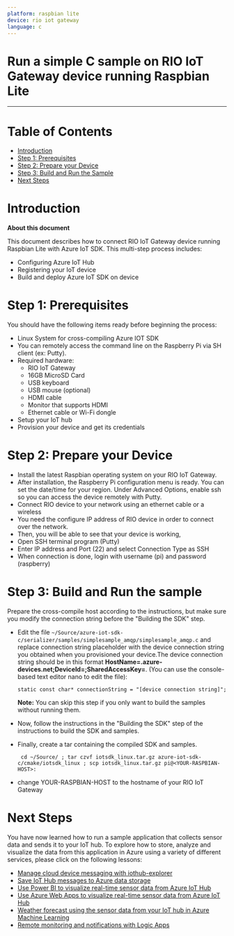 ```yaml
---
platform: raspbian lite
device: rio iot gateway
language: c
---
```


Run a simple C sample on RIO IoT Gateway device running Raspbian Lite
===
---

# Table of Contents

-   [Introduction](#Introduction)
-   [Step 1: Prerequisites](#Prerequisites)
-   [Step 2: Prepare your Device](#PrepareDevice)
-   [Step 3: Build and Run the Sample](#Build)
-   [Next Steps](#NextSteps)

<a name="Introduction"></a>
# Introduction

**About this document**

This document describes how to connect RIO IoT Gateway device running Raspbian Lite with Azure IoT SDK. This multi-step process includes:
-   Configuring Azure IoT Hub
-   Registering your IoT device
-   Build and deploy Azure IoT SDK on device

<a name="Prerequisites"></a>
# Step 1: Prerequisites

You should have the following items ready before beginning the process:

-   Linux System for cross-compiling Azure IOT SDK
-   You can remotely access the command line on the Raspberry Pi via SH client (ex: Putty).
-   Required hardware:
	-   RIO IoT Gateway
	-   16GB MicroSD Card
	-   USB keyboard
	-   USB mouse (optional)
	-   HDMI cable
	-   Monitor that supports HDMI
	-   Ethernet cable or Wi-Fi dongle
-   Setup your IoT hub
-   Provision your device and get its credentials

<a name="PrepareDevice"></a>
# Step 2: Prepare your Device
-   Install the latest Raspbian operating system on your RIO IoT Gateway.
-   After installation, the Raspberry Pi configuration menu is ready. You can set the date/time for your region. Under Advanced Options, enable ssh so you can access the device remotely with Putty.
-   Connect RIO device to your network using an ethernet cable or a wireless
-   You need the configure IP address of RIO device in order to connect over the network.
-   Then, you will be able to see that your device is working, 
-   Open SSH terminal program (Putty)
-   Enter IP address and Port (22) and select Connection Type as SSH 
-   When connection is done, login with username (pi) and password (raspberry)

<a name="Build"></a>
# Step 3: Build and Run the sample
Prepare the cross-compile host according to the instructions, but make sure you modify the connection string before the "Building the SDK" step.

-   Edit the file `~/Source/azure-iot-sdk-c/serializer/samples/simplesample_amqp/simplesample_amqp.c` and replace connection string placeholder with the device connection string you obtained when you provisioned your device.The device connection string should be in this format **HostName=<iothub-name>.azure-devices.net;DeviceId=<device-name>;SharedAccessKey=<device-key>**.
(You can use the console-based text editor nano to edit the file):

        static const char* connectionString = "[device connection string]";
	
	**Note:** You can skip this step if you only want to build the samples without running them.
	
-   Now, follow the instructions in the "Building the SDK" step of the instructions to build the SDK and samples.

-   Finally, create a tar containing the compiled SDK and samples.

         cd ~/Source/ ; tar czvf iotsdk_linux.tar.gz azure-iot-sdk-c/cmake/iotsdk_linux ; scp iotsdk_linux.tar.gz pi@<YOUR-RASPBIAN-HOST>:

-   change YOUR-RASPBIAN-HOST to the hostname of your RIO IoT Gateway

<a name="NextSteps"></a>
# Next Steps

You have now learned how to run a sample application that collects sensor data and sends it to your IoT hub. To explore how to store, analyze and visualize the data from this application in Azure using a variety of different services, please click on the following lessons:

-   [Manage cloud device messaging with iothub-explorer]
-   [Save IoT Hub messages to Azure data storage]
-   [Use Power BI to visualize real-time sensor data from Azure IoT Hub]
-   [Use Azure Web Apps to visualize real-time sensor data from Azure IoT Hub]
-   [Weather forecast using the sensor data from your IoT hub in Azure Machine Learning]
-   [Remote monitoring and notifications with Logic Apps]   

[Manage cloud device messaging with iothub-explorer]: https://docs.microsoft.com/en-us/azure/iot-hub/iot-hub-explorer-cloud-device-messaging
[Save IoT Hub messages to Azure data storage]: https://docs.microsoft.com/en-us/azure/iot-hub/iot-hub-store-data-in-azure-table-storage
[Use Power BI to visualize real-time sensor data from Azure IoT Hub]: https://docs.microsoft.com/en-us/azure/iot-hub/iot-hub-live-data-visualization-in-power-bi
[Use Azure Web Apps to visualize real-time sensor data from Azure IoT Hub]: https://docs.microsoft.com/en-us/azure/iot-hub/iot-hub-live-data-visualization-in-web-apps
[Weather forecast using the sensor data from your IoT hub in Azure Machine Learning]: https://docs.microsoft.com/en-us/azure/iot-hub/iot-hub-weather-forecast-machine-learning
[Remote monitoring and notifications with Logic Apps]: https://docs.microsoft.com/en-us/azure/iot-hub/iot-hub-monitoring-notifications-with-azure-logic-apps
[setup-devbox-linux]: https://github.com/Azure/azure-iot-sdk-c/blob/master/doc/devbox_setup.md
[lnk-setup-iot-hub]: ../../setup_iothub.md
[lnk-manage-iot-hub]: ../../manage_iot_hub.md
